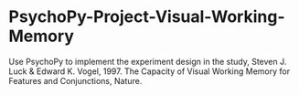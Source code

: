 # PsychoPy-Project-Visual-Working-Memory
Use PsychoPy to implement the experiment design in the study, Steven J. Luck &amp; Edward K. Vogel, 1997. The Capacity of Visual Working Memory for Features and Conjunctions, Nature.
